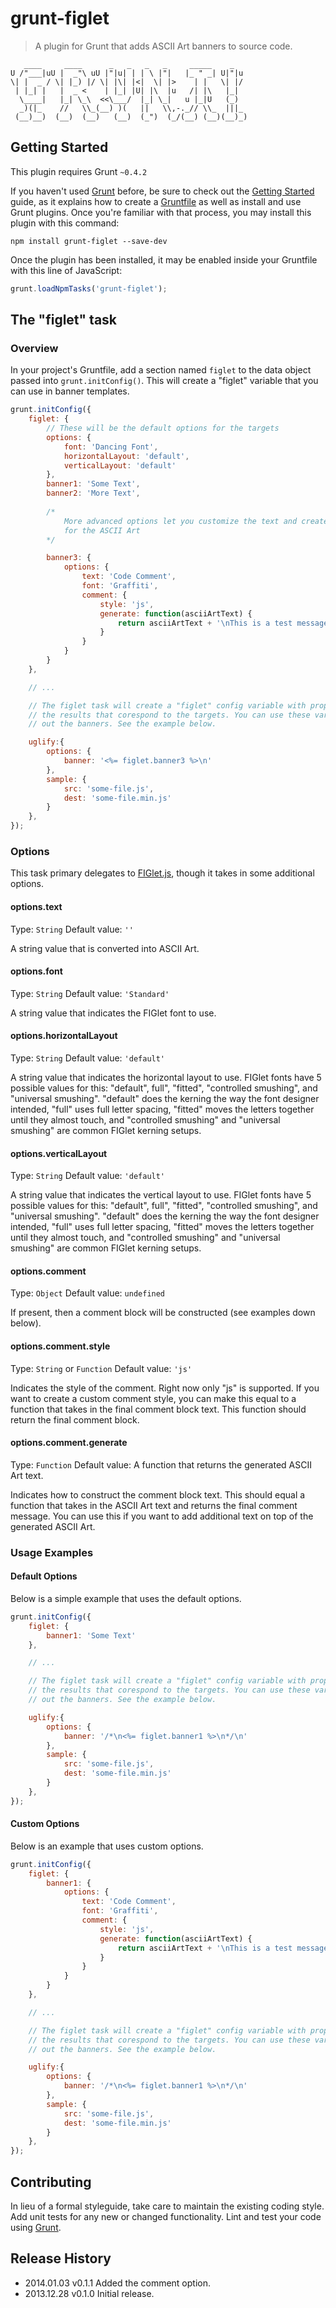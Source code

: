 # grunt-figlet

> A plugin for Grunt that adds ASCII Art banners to source code.

```
   ____     ____      _   _   _   _     _____    _    
U /"___|uU |  _"\ uU |"|u| | | \ |"|   |_ " _| U|"|u  
\| |  _ / \| |_) |/ \| |\| |<|  \| |>    | |   \| |/  
 | |_| |   |  _ <    | |_| |U| |\  |u   /| |\   |_|   
  \____|   |_| \_\  <<\___/  |_| \_|   u |_|U   (_)   
  _)(|_    //   \\_(__) )(   ||   \\,-._// \\_  |||_  
 (__)__)  (__)  (__)   (__)  (_")  (_/(__) (__)(__)_) 
 ```

## Getting Started
This plugin requires Grunt `~0.4.2`

If you haven't used [Grunt](http://gruntjs.com/) before, be sure to check out the [Getting Started](http://gruntjs.com/getting-started) guide, as it explains how to create a [Gruntfile](http://gruntjs.com/sample-gruntfile) as well as install and use Grunt plugins. Once you're familiar with that process, you may install this plugin with this command:

```shell
npm install grunt-figlet --save-dev
```

Once the plugin has been installed, it may be enabled inside your Gruntfile with this line of JavaScript:

```js
grunt.loadNpmTasks('grunt-figlet');
```

## The "figlet" task

### Overview
In your project's Gruntfile, add a section named `figlet` to the data object passed into `grunt.initConfig()`. This will create a "figlet" variable that you can use in banner templates.

```js
grunt.initConfig({
    figlet: {
        // These will be the default options for the targets
        options: {
            font: 'Dancing Font',
            horizontalLayout: 'default',
            verticalLayout: 'default'
        },
        banner1: 'Some Text',
        banner2: 'More Text',
        
        /*
            More advanced options let you customize the text and create a comment block
            for the ASCII Art
        */

        banner3: {
            options: {
                text: 'Code Comment',
                font: 'Graffiti',
                comment: {
                    style: 'js',
                    generate: function(asciiArtText) {
                        return asciiArtText + '\nThis is a test message.\nMore random text\nAnd some more...';
                    }
                }
            }
        }
    },

    // ...

    // The figlet task will create a "figlet" config variable with properties holding
    // the results that corespond to the targets. You can use these variables to print 
    // out the banners. See the example below.

    uglify:{
        options: {
            banner: '<%= figlet.banner3 %>\n'
        },
        sample: {
            src: 'some-file.js',
            dest: 'some-file.min.js'
        }
    },
});
```

### Options

This task primary delegates to [FIGlet.js](https://github.com/patorjk/figlet.js), though it takes in some additional options. 

#### options.text
Type: `String`
Default value: `''`

A string value that is converted into ASCII Art.

#### options.font
Type: `String`
Default value: `'Standard'`

A string value that indicates the FIGlet font to use.

#### options.horizontalLayout
Type: `String`
Default value: `'default'`

A string value that indicates the horizontal layout to use. FIGlet fonts have 5 possible values for this: "default", full", "fitted", "controlled smushing", and "universal smushing". "default" does the kerning the way the font designer intended, "full" uses full letter spacing, "fitted" moves the letters together until they almost touch, and "controlled smushing" and "universal smushing" are common FIGlet kerning setups.

#### options.verticalLayout
Type: `String`
Default value: `'default'`

A string value that indicates the vertical layout to use. FIGlet fonts have 5 possible values for this: "default", full", "fitted", "controlled smushing", and "universal smushing". "default" does the kerning the way the font designer intended, "full" uses full letter spacing, "fitted" moves the letters together until they almost touch, and "controlled smushing" and "universal smushing" are common FIGlet kerning setups.

#### options.comment
Type: `Object`
Default value: `undefined`

If present, then a comment block will be constructed (see examples down below).

#### options.comment.style
Type: `String` or `Function`
Default value: `'js'`

Indicates the style of the comment. Right now only "js" is supported. If you want to create a custom comment style, you can make this equal to a function that takes in the final comment block text. This function should return the final comment block.

#### options.comment.generate
Type: `Function`
Default value: A function that returns the generated ASCII Art text.

Indicates how to construct the comment block text. This should equal a function that takes in the ASCII Art text and returns the final comment message. You can use this if you want to add additional text on top of the generated ASCII Art.

### Usage Examples

#### Default Options
Below is a simple example that uses the default options.

```js
grunt.initConfig({
    figlet: {
        banner1: 'Some Text'
    },

    // ...

    // The figlet task will create a "figlet" config variable with properties holding
    // the results that corespond to the targets. You can use these variables to print 
    // out the banners. See the example below.

    uglify:{
        options: {
            banner: '/*\n<%= figlet.banner1 %>\n*/\n'
        },
        sample: {
            src: 'some-file.js',
            dest: 'some-file.min.js'
        }
    },
});
```

#### Custom Options
Below is an example that uses custom options.

```js
grunt.initConfig({
    figlet: {
        banner1: {
            options: {
                text: 'Code Comment',
                font: 'Graffiti',
                comment: {
                    style: 'js',
                    generate: function(asciiArtText) {
                        return asciiArtText + '\nThis is a test message.\nMore random text\nAnd some more...';
                    }
                }
            }
        }
    },

    // ...

    // The figlet task will create a "figlet" config variable with properties holding
    // the results that corespond to the targets. You can use these variables to print 
    // out the banners. See the example below.

    uglify:{
        options: {
            banner: '/*\n<%= figlet.banner1 %>\n*/\n'
        },
        sample: {
            src: 'some-file.js',
            dest: 'some-file.min.js'
        }
    },
});
```

## Contributing
In lieu of a formal styleguide, take care to maintain the existing coding style. Add unit tests for any new or changed functionality. Lint and test your code using [Grunt](http://gruntjs.com/).

## Release History
* 2014.01.03 v0.1.1 Added the comment option.
* 2013.12.28 v0.1.0 Initial release.
